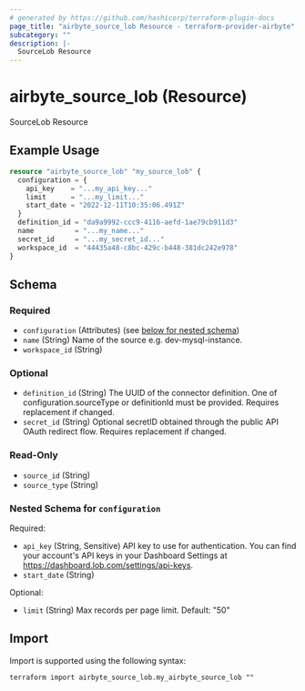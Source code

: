 ```yaml
---
# generated by https://github.com/hashicorp/terraform-plugin-docs
page_title: "airbyte_source_lob Resource - terraform-provider-airbyte"
subcategory: ""
description: |-
  SourceLob Resource
---
```


# airbyte_source_lob (Resource)

SourceLob Resource

## Example Usage

```terraform
resource "airbyte_source_lob" "my_source_lob" {
  configuration = {
    api_key    = "...my_api_key..."
    limit      = "...my_limit..."
    start_date = "2022-12-11T10:35:06.491Z"
  }
  definition_id = "da9a9992-ccc9-4116-aefd-1ae79cb911d3"
  name          = "...my_name..."
  secret_id     = "...my_secret_id..."
  workspace_id  = "44435a48-c8bc-429c-b448-381dc242e978"
}
```

<!-- schema generated by tfplugindocs -->
## Schema

### Required

- `configuration` (Attributes) (see [below for nested schema](#nestedatt--configuration))
- `name` (String) Name of the source e.g. dev-mysql-instance.
- `workspace_id` (String)

### Optional

- `definition_id` (String) The UUID of the connector definition. One of configuration.sourceType or definitionId must be provided. Requires replacement if changed.
- `secret_id` (String) Optional secretID obtained through the public API OAuth redirect flow. Requires replacement if changed.

### Read-Only

- `source_id` (String)
- `source_type` (String)

<a id="nestedatt--configuration"></a>
### Nested Schema for `configuration`

Required:

- `api_key` (String, Sensitive) API key to use for authentication. You can find your account's API keys in your Dashboard Settings at https://dashboard.lob.com/settings/api-keys.
- `start_date` (String)

Optional:

- `limit` (String) Max records per page limit. Default: "50"

## Import

Import is supported using the following syntax:

```shell
terraform import airbyte_source_lob.my_airbyte_source_lob ""
```
